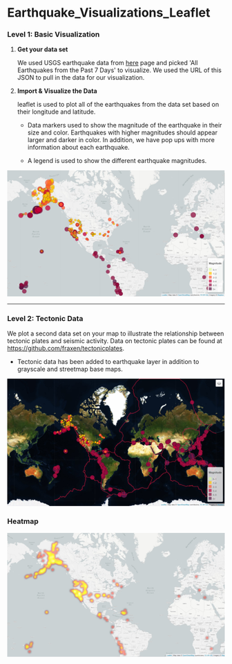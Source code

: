 # Earthquake_Visualizations_Leaflet

### Level 1: Basic Visualization

1. **Get your data set**

   We used USGS earthquake data from [here](http://earthquake.usgs.gov/earthquakes/feed/v1.0/geojson.php) page and picked 'All Earthquakes from the Past 7 Days' to visualize. We used the URL of this JSON to pull in the data for our visualization.

2. **Import & Visualize the Data**

   leaflet is used to plot all of the earthquakes from the data set based on their longitude and latitude. 

   * Data markers used to show the magnitude of the earthquake in their size and color. Earthquakes with higher magnitudes should appear larger and darker in color. In addition, we have pop ups with more information about each earthquake. 

   * A legend is used to show the different earthquake magnitudes.
   
![earthquake_magnitude](image/earthquake_mag.jpg)

- - -

### Level 2: Tectonic Data

We plot a second data set on your map to illustrate the relationship between tectonic plates and seismic activity. Data on tectonic plates can be found at <https://github.com/fraxen/tectonicplates>.

* Tectonic data has been added to earthquake layer in addition to grayscale and streetmap base maps. 

![tectonic_plates](image/tectonic.jpg)

### Heatmap

![heatmap](image/heatmap.jpg)
